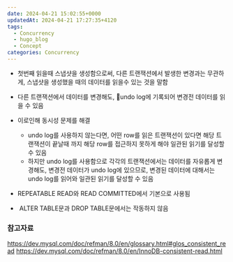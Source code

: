 ```yaml
---
date: 2024-04-21 15:02:55+0000
updatedAt: 2024-04-21 17:27:35+4120
tags:
  - Concurrency
  - hugo_blog
  - Concept
categories: Concurrency
---
```

- 첫번째 읽을때 스냅샷을 생성함으로써, 다른 트랜잭션에서 발생한 변경과는 무관하게, 스냅샷을 생성했을 때의 데이터를 읽을수 있는 것을 말함

- 다른 트랜잭션에서 데이터를 변경해도, undo log에 기록되어 변경전 데이터를 읽을 수 있음

- 이로인해 동시성 문제를 해결
	- undo log를 사용하지 않는다면, 어떤 row를 읽은 트랜잭션이 있다면 해당 트랜잭션이 끝날때 까지 해당 row를 접근하지 못하게 해야 일관된 읽기를 달성할 수 있음
	- 하지만 undo log를 사용함으로 각각의 트랜잭션에서는 데이터를 자유롭게 변경해도, 변경전 데이터가 undo log에 있으므로, 변경된 데이터에 대해서는 undo log를 읽어와 일관된 읽기를 달성할 수 있음

- REPEATABLE READ와 READ COMMITTED에서 기본으로 사용됨

-  ALTER TABLE문과 DROP TABLE문에서는 작동하지 않음 

### 참고자료
https://dev.mysql.com/doc/refman/8.0/en/glossary.html#glos_consistent_read
https://dev.mysql.com/doc/refman/8.0/en/InnoDB-consistent-read.html